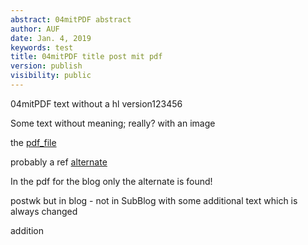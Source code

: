 ```yaml
---
abstract: 04mitPDF abstract
author: AUF
date: Jan. 4, 2019
keywords: test
title: 04mitPDF title post mit pdf
version: publish
visibility: public
---
```

04mitPDF text without a hl version123456

Some text without meaning; really? with an image 

the [pdf_file](/Blog/resources/blogtest.pdf)

probably a ref [alternate](./resources/blogtest.pdf)

In the pdf for the blog only the alternate is found!


postwk but in blog - not in SubBlog
with some additional text 
which is always changed  

addition